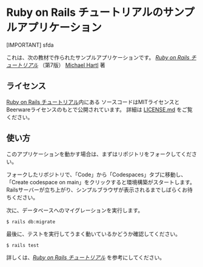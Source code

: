 # Ruby on Rails チュートリアルのサンプルアプリケーション
[IMPORTANT]
sfda

これは、次の教材で作られたサンプルアプリケーションです。
[*Ruby on Rails チュートリアル*](https://railstutorial.jp/)
（第7版）
[Michael Hartl](https://www.michaelhartl.com/) 著

## ライセンス

[Ruby on Rails チュートリアル](https://railstutorial.jp/)内にある
ソースコードはMITライセンスとBeerwareライセンスのもとで公開されています。
詳細は [LICENSE.md](LICENSE.md) をご覧ください。

## 使い方

このアプリケーションを動かす場合は、まずはリポジトリをフォークしてください。

フォークしたリポジトリで、「Code」から「Codespaces」タブに移動し、
「Create codespace on main」をクリックすると環境構築がスタートします。
Railsサーバーが立ち上がり、シンプルブラウザが表示されるまでしばらくお待ちください。

次に、データベースへのマイグレーションを実行します。

```
$ rails db:migrate
```

最後に、テストを実行してうまく動いているかどうか確認してください。

```
$ rails test
```

詳しくは、[*Ruby on Rails チュートリアル*](https://railstutorial.jp/)
を参考にしてください。
